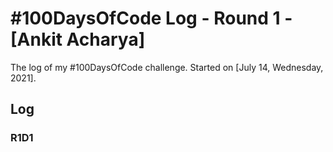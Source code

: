 # #100DaysOfCode Log - Round 1 - [Ankit Acharya]

The log of my #100DaysOfCode challenge. Started on [July 14, Wednesday, 2021].

## Log

### R1D1
